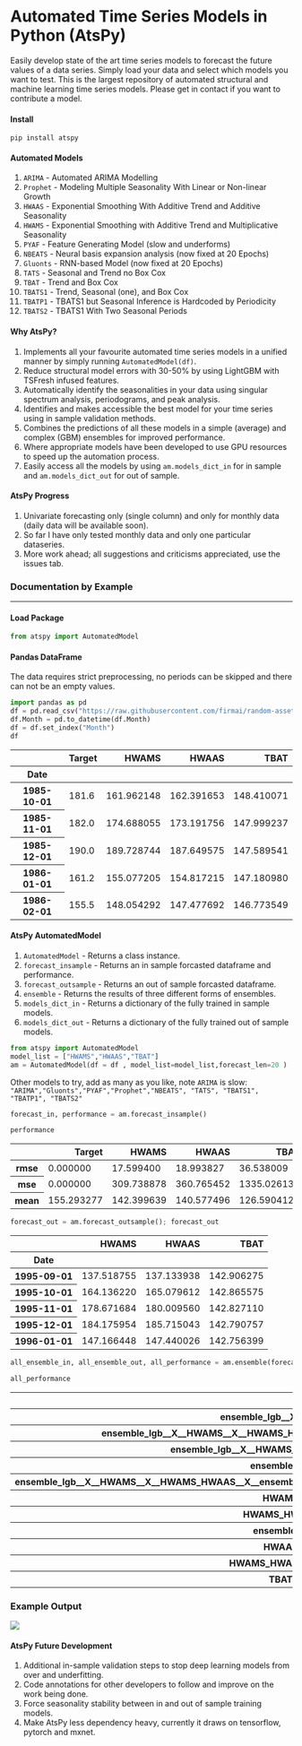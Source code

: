 # Automated Time Series Models in Python (AtsPy)

Easily develop state of the art time series models to forecast the future values of a data series. Simply load your data and select which models you want to test. This is the largest repository of automated structural and machine learning time series models. Please get in contact if you want to contribute a model.  

#### Install
```
pip install atspy
```

#### Automated Models

1. ```ARIMA``` - Automated ARIMA Modelling
1. ```Prophet``` - Modeling Multiple Seasonality With Linear or Non-linear Growth
1. ```HWAAS``` - Exponential Smoothing With Additive Trend and Additive Seasonality
1. ```HWAMS``` - Exponential Smoothing with Additive Trend and Multiplicative Seasonality
1. ```PYAF``` - Feature Generating Model (slow and underforms)
1. ```NBEATS``` -  Neural basis expansion analysis (now fixed at 20 Epochs)
1. ```Gluonts``` - RNN-based Model (now fixed at 20 Epochs)
1. ```TATS``` - Seasonal and Trend no Box Cox
1. ```TBAT``` - Trend and Box Cox
1. ```TBATS1``` - Trend, Seasonal (one), and Box Cox
1. ```TBATP1``` - TBATS1 but Seasonal Inference is Hardcoded by Periodicity
1. ```TBATS2``` - TBATS1 With Two Seasonal Periods

#### Why AtsPy?

1. Implements all your favourite automated time series models in a unified manner by simply running ```AutomatedModel(df)```.
1. Reduce structural model errors with 30-50% by using LightGBM with TSFresh infused features.  
1. Automatically identify the seasonalities in your data using singular spectrum analysis, periodograms, and peak analysis.
1. Identifies and makes accessible the best model for your time series using in sample validation methods.  
1. Combines the predictions of all these models in a simple (average) and complex (GBM) ensembles for improved performance.
1. Where appropriate models have been developed to use GPU resources to speed up the automation process.
1. Easily access all the models by using ```am.models_dict_in``` for in sample and ```am.models_dict_out``` for out of sample.

#### AtsPy Progress 

1. Univariate forecasting only (single column) and only for monthly data (daily data will be available soon). 
1. So far I have only tested monthly data and only one particular dataseries. 
1. More work ahead; all suggestions and criticisms appreciated, use the issues tab.


### Documentation by Example

----------
#### Load Package
```python
from atspy import AutomatedModel
```

#### Pandas DataFrame

The data requires strict preprocessing, no periods can be skipped and there can not be an empty values. 

```python
import pandas as pd
df = pd.read_csv("https://raw.githubusercontent.com/firmai/random-assets-two/master/ts/monthly-beer-australia.csv")
df.Month = pd.to_datetime(df.Month)
df = df.set_index("Month")
df 
```
<table class="dataframe">
  <thead>
    <tr style="text-align: right;">
      <th></th>
      <th>Target</th>
      <th>HWAMS</th>
      <th>HWAAS</th>
      <th>TBAT</th>
    </tr>
    <tr>
      <th>Date</th>
      <th></th>
      <th></th>
      <th></th>
      <th></th>
    </tr>
  </thead>
  <tbody>
    <tr>
      <th>1985-10-01</th>
      <td>181.6</td>
      <td>161.962148</td>
      <td>162.391653</td>
      <td>148.410071</td>
    </tr>
    <tr>
      <th>1985-11-01</th>
      <td>182.0</td>
      <td>174.688055</td>
      <td>173.191756</td>
      <td>147.999237</td>
    </tr>
    <tr>
      <th>1985-12-01</th>
      <td>190.0</td>
      <td>189.728744</td>
      <td>187.649575</td>
      <td>147.589541</td>
    </tr>
    <tr>
      <th>1986-01-01</th>
      <td>161.2</td>
      <td>155.077205</td>
      <td>154.817215</td>
      <td>147.180980</td>
    </tr>
    <tr>
      <th>1986-02-01</th>
      <td>155.5</td>
      <td>148.054292</td>
      <td>147.477692</td>
      <td>146.773549</td>
    </tr>
  </tbody>
</table>






#### AtsPy AutomatedModel

1. ```AutomatedModel``` - Returns a class instance.
1. ```forecast_insample``` - Returns an in sample forcasted dataframe and performance.  
1. ```forecast_outsample``` - Returns an out of sample forcasted dataframe.
1. ```ensemble``` - Returns the results of three different forms of ensembles.
1. ```models_dict_in``` - Returns a dictionary of the fully trained in sample models.
1. ```models_dict_out``` - Returns a dictionary of the fully trained out of sample models.

```python
from atspy import AutomatedModel
model_list = ["HWAMS","HWAAS","TBAT"]
am = AutomatedModel(df = df , model_list=model_list,forecast_len=20 )
```

Other models to try, add as many as you like, note ```ARIMA``` is slow: ```"ARIMA","Gluonts","PYAF","Prophet","NBEATS", "TATS", "TBATS1", "TBATP1", "TBATS2"```

```python
forecast_in, performance = am.forecast_insample()
```

```python
performance
```

<table class="dataframe">
  <thead>
    <tr style="text-align: right;">
      <th></th>
      <th>Target</th>
      <th>HWAMS</th>
      <th>HWAAS</th>
      <th>TBAT</th>
    </tr>
  </thead>
  <tbody>
    <tr>
      <th>rmse</th>
      <td>0.000000</td>
      <td>17.599400</td>
      <td>18.993827</td>
      <td>36.538009</td>
    </tr>
    <tr>
      <th>mse</th>
      <td>0.000000</td>
      <td>309.738878</td>
      <td>360.765452</td>
      <td>1335.026136</td>
    </tr>
    <tr>
      <th>mean</th>
      <td>155.293277</td>
      <td>142.399639</td>
      <td>140.577496</td>
      <td>126.590412</td>
    </tr>
  </tbody>
</table>

```python
forecast_out = am.forecast_outsample(); forecast_out
```

<table class="dataframe">
  <thead>
    <tr style="text-align: right;">
      <th></th>
      <th>HWAMS</th>
      <th>HWAAS</th>
      <th>TBAT</th>
    </tr>
    <tr>
      <th>Date</th>
      <th></th>
      <th></th>
      <th></th>
    </tr>
  </thead>
  <tbody>
    <tr>
      <th>1995-09-01</th>
      <td>137.518755</td>
      <td>137.133938</td>
      <td>142.906275</td>
    </tr>
    <tr>
      <th>1995-10-01</th>
      <td>164.136220</td>
      <td>165.079612</td>
      <td>142.865575</td>
    </tr>
    <tr>
      <th>1995-11-01</th>
      <td>178.671684</td>
      <td>180.009560</td>
      <td>142.827110</td>
    </tr>
    <tr>
      <th>1995-12-01</th>
      <td>184.175954</td>
      <td>185.715043</td>
      <td>142.790757</td>
    </tr>
    <tr>
      <th>1996-01-01</th>
      <td>147.166448</td>
      <td>147.440026</td>
      <td>142.756399</td>
    </tr>
  </tbody>
</table>


```python
all_ensemble_in, all_ensemble_out, all_performance = am.ensemble(forecast_in, forecast_out)
```

```python
all_performance
```

<table class="dataframe">
  <thead>
    <tr style="text-align: right;">
      <th></th>
      <th>rmse</th>
      <th>mse</th>
      <th>mean</th>
    </tr>
  </thead>
  <tbody>
    <tr>
      <th>ensemble_lgb__X__HWAMS</th>
      <td>9.697588</td>
      <td>94.043213</td>
      <td>146.719412</td>
    </tr>
    <tr>
      <th>ensemble_lgb__X__HWAMS__X__HWAMS_HWAAS__X__ensemble_ts__X__HWAAS</th>
      <td>9.875212</td>
      <td>97.519817</td>
      <td>145.250837</td>
    </tr>
    <tr>
      <th>ensemble_lgb__X__HWAMS__X__HWAMS_HWAAS</th>
      <td>11.127326</td>
      <td>123.817378</td>
      <td>142.994374</td>
    </tr>
    <tr>
      <th>ensemble_lgb</th>
      <td>12.748526</td>
      <td>162.524907</td>
      <td>156.487208</td>
    </tr>
    <tr>
      <th>ensemble_lgb__X__HWAMS__X__HWAMS_HWAAS__X__ensemble_ts__X__HWAAS__X__HWAMS_HWAAS_TBAT__X__TBAT</th>
      <td>14.589155</td>
      <td>212.843442</td>
      <td>138.615567</td>
    </tr>
    <tr>
      <th>HWAMS</th>
      <td>15.567905</td>
      <td>242.359663</td>
      <td>136.951615</td>
    </tr>
    <tr>
      <th>HWAMS_HWAAS</th>
      <td>16.651370</td>
      <td>277.268110</td>
      <td>135.544299</td>
    </tr>
    <tr>
      <th>ensemble_ts</th>
      <td>17.255107</td>
      <td>297.738716</td>
      <td>163.134079</td>
    </tr>
    <tr>
      <th>HWAAS</th>
      <td>17.804066</td>
      <td>316.984751</td>
      <td>134.136983</td>
    </tr>
    <tr>
      <th>HWAMS_HWAAS_TBAT</th>
      <td>23.358758</td>
      <td>545.631579</td>
      <td>128.785846</td>
    </tr>
    <tr>
      <th>TBAT</th>
      <td>39.003864</td>
      <td>1521.301380</td>
      <td>115.268940</td>
    </tr>
  </tbody>
</table>



### Example Output
![](https://github.com/firmai/atspy/blob/master/atspy_files/Screen%20Shot%202020-01-31%20at%207.51.07%20PM.png)





#### AtsPy Future Development

1. Additional in-sample validation steps to stop deep learning models from over and underfitting. 
1. Code annotations for other developers to follow and improve on the work being done. 
1. Force seasonality stability between in and out of sample training models.
1. Make AtsPy less dependency heavy, currently it draws on tensorflow, pytorch and mxnet. 



